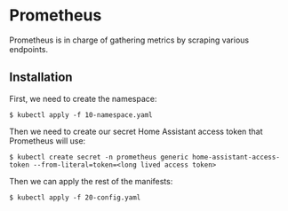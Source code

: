 # Prometheus

Prometheus is in charge of gathering metrics by scraping various endpoints.


## Installation

First, we need to create the namespace:

```shell
$ kubectl apply -f 10-namespace.yaml
```

Then we need to create our secret Home Assistant access token that Prometheus will use:

```shell
$ kubectl create secret -n prometheus generic home-assistant-access-token --from-literal=token=<long lived access token>
```

Then we can apply the rest of the manifests:

```shell
$ kubectl apply -f 20-config.yaml
```
